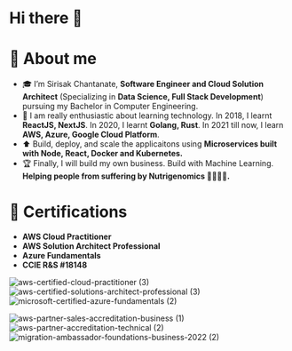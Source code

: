 # Hi there 👋

# 🚀 About me

- 🎓 I’m Sirisak Chantanate, **Software Engineer and Cloud Solution Architect** (Specializing in **Data Science, Full Stack Development**) pursuing my Bachelor in Computer Engineering.
- 🌱 I am really enthusiastic about learning technology. In 2018, I learnt **ReactJS, NextJS**. In 2020, I learnt **Golang, Rust**. In 2021 till now, I learn **AWS, Azure, Google Cloud Platform**.
- ⬆️ Build, deploy, and scale the applicaitons using **Microservices built with Node, React, Docker and Kubernetes.**
- 🏆 Finally, I will build my own business. Build with Machine Learning. **Helping people from suffering by Nutrigenomics 🧬🧬🧬🧬.**

# 🏅 Certifications

- **AWS Cloud Practitioner**
- **AWS Solution Architect Professional**
- **Azure Fundamentals**
- **CCIE R&S #18148**

![aws-certified-cloud-practitioner (3)](https://user-images.githubusercontent.com/15844801/197902011-8fd7a7d2-2975-430c-8902-2bd64179048c.png)
![aws-certified-solutions-architect-professional (3)](https://user-images.githubusercontent.com/15844801/197902020-7272d170-b916-4ff6-810d-8b529bcc92e0.png)
![microsoft-certified-azure-fundamentals (2)](https://user-images.githubusercontent.com/15844801/197902026-ca55581e-ea5d-4881-92ce-0750bfef912f.png)


![aws-partner-sales-accreditation-business (1)](https://user-images.githubusercontent.com/15844801/197902076-ed679bf5-f2a1-43ee-b368-ac57cbdf5152.png)
![aws-partner-accreditation-technical (2)](https://user-images.githubusercontent.com/15844801/197902095-4fe9aa2a-2aac-491f-8c7b-265e9bef4ece.png)
![migration-ambassador-foundations-business-2022 (2)](https://user-images.githubusercontent.com/15844801/197902097-fc08f9ab-ef46-4c8e-a211-d88c301e7bf7.png)

